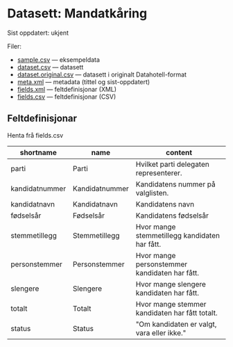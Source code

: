 # Datasett:     Mandatkåring
 Sist oppdatert: ukjent

 Filer:
 - [sample.csv](sample.csv) — eksempeldata
 - [dataset.csv](dataset.csv) — datasett
 - [dataset.original.csv](dataset.original.csv) — datasett i originalt Datahotell-format
 - [meta.xml](meta.xml) — metadata (tittel og sist-oppdatert)
 - [fields.xml](fields.xml) — feltdefinisjonar (XML)
 - [fields.csv](fields.csv) — feltdefinisjonar (CSV)


## Feltdefinisjonar
Henta frå fields.csv

| shortname | name | content |
| --- | --- | --- |
| parti | Parti | Hvilket parti delegaten representerer. |
| kandidatnummer | Kandidatnummer | Kandidatens nummer på valglisten. |
| kandidatnavn | Kandidatnavn | Kandidatens navn |
| fødselsår | Fødselsår | Kandidatens fødselsår |
| stemmetillegg | Stemmetillegg | Hvor mange stemmetillegg kandidaten har fått. |
| personstemmer | Personstemmer | Hvor mange personstemmer kandidaten har fått. |
| slengere | Slengere | Hvor mange slengere kandidaten har fått. |
| totalt | Totalt | Hvor mange stemmer kandidaten har fått totalt. |
| status | Status | "Om kandidaten er valgt, vara eller ikke." |

